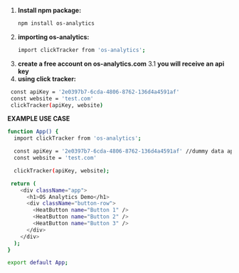 1. **Install npm package:**
   ```bash
   npm install os-analytics
   ```
2. **importing os-analytics:**
   ```bash
   import clickTracker from 'os-analytics';
   ```
3. **create a free account on os-analytics.com**
  3.1 **you will receive an api key**
4. **using click tracker:**
  ```bash
   const apiKey = '2e0397b7-6cda-4806-8762-136d4a4591af'
   const website = 'test.com'
   clickTracker(apiKey, website)
   ```

**EXAMPLE USE CASE**
```bash
function App() {
  import clickTracker from 'os-analytics';

  const apiKey = '2e0397b7-6cda-4806-8762-136d4a4591af' //dummy data api key
  const website = 'test.com'

  clickTracker(apiKey, website);

 return (
    <div className="app">
      <h1>OS Analytics Demo</h1>
      <div className="button-row">
        <HeatButton name="Button 1" />
        <HeatButton name="Button 2" />
        <HeatButton name="Button 3" />
      </div>
    </div>
  );
}

export default App;
```